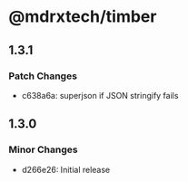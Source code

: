 # @mdrxtech/timber

## 1.3.1

### Patch Changes

- c638a6a: superjson if JSON stringify fails

## 1.3.0

### Minor Changes

- d266e26: Initial release
